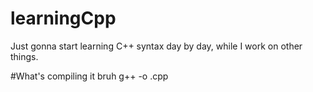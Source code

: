 # learningCpp
Just gonna start learning C++ syntax day by day, while I work on other things.


#What's compiling it bruh
g++ -o <executableName> <programName>.cpp
